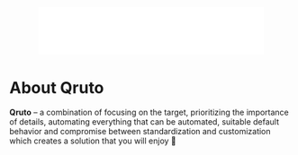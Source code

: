 <p align="center">
    <picture>
        <source media="(prefers-color-scheme: dark)" srcset="https://raw.githubusercontent.com/qruto/.github/main/images/logo-light.svg">
        <source media="(prefers-color-scheme: light)" srcset="https://raw.githubusercontent.com/qruto/.github/main/images/logo-dark.svg">
        <img alt="Qruto Logo" src="https://raw.githubusercontent.com/qruto/.github/main/images/logo-light.svg" width="400">
    </picture>
</p>

# About Qruto

**Qruto** – a combination of focusing on the target, prioritizing the importance of details, automating everything that can be automated, suitable default behavior and compromise between standardization and customization which creates a solution that you will enjoy 🥰
